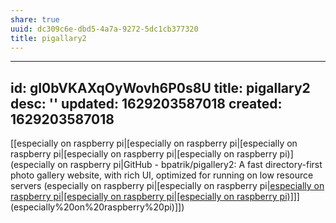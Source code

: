 ```yaml
---
share: true
uuid: dc309c6e-dbd5-4a7a-9272-5dc1cb377320
title: pigallary2
---
```

---
id: gI0bVKAXqOyWovh6P0s8U
title: pigallary2
desc: ''
updated: 1629203587018
created: 1629203587018
---

[[especially on raspberry pi|[especially on raspberry pi|[especially on raspberry pi|[especially on raspberry pi|[especially on raspberry pi)](especially on raspberry pi|GitHub - bpatrik/pigallery2: A fast directory-first photo gallery website, with rich UI, optimized for running on low resource servers (especially on raspberry pi|[especially on raspberry pi|[especially on raspberry pi|[especially on raspberry pi|[especially on raspberry pi)]]](especially%20on%20raspberry%20pi)](especially%20on%20raspberry%20pi)]])
